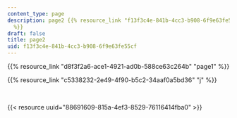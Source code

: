 ```yaml
---
content_type: page
description: page2 {{% resource_link "f13f3c4e-841b-4cc3-b908-6f9e63fe55cf" "page2"
  %}}
draft: false
title: page2
uid: f13f3c4e-841b-4cc3-b908-6f9e63fe55cf
---
```

{{% resource_link "d8f3f2a6-ace1-4921-ad0b-588ce63c264b" "page1" %}}

{{% resource_link "c5338232-2e49-4f90-b5c2-34aaf0a5bd36" "j" %}}

 

{{< resource uuid="88691609-815a-4ef3-8529-76116414fba0" >}}